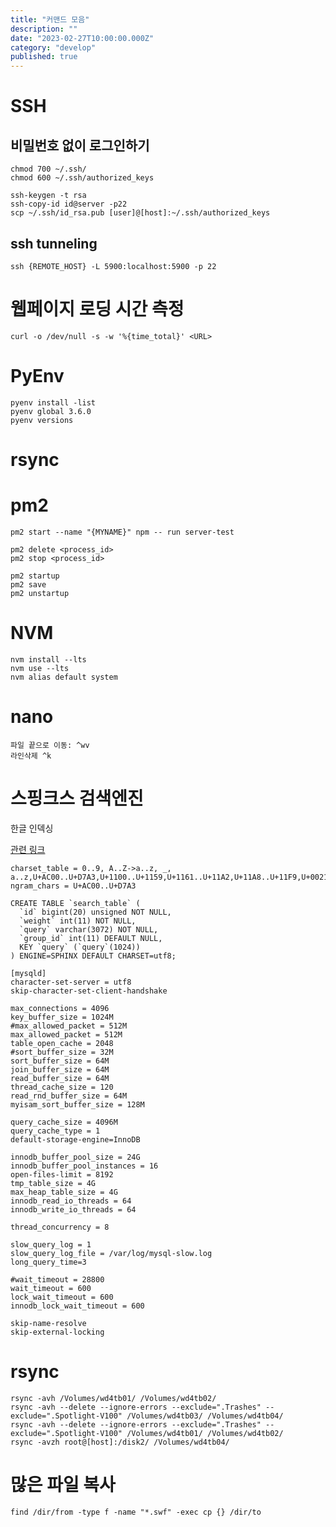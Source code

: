 ```yaml
---
title: "커맨드 모음"
description: ""
date: "2023-02-27T10:00:00.000Z"
category: "develop"
published: true
---
```


# SSH 
## 비밀번호 없이 로그인하기

```shell
chmod 700 ~/.ssh/
chmod 600 ~/.ssh/authorized_keys

ssh-keygen -t rsa
ssh-copy-id id@server -p22 
scp ~/.ssh/id_rsa.pub [user]@[host]:~/.ssh/authorized_keys
```

## ssh tunneling 
```shell
ssh {REMOTE_HOST} -L 5900:localhost:5900 -p 22
```


# 웹페이지 로딩 시간 측정 

```shell
curl -o /dev/null -s -w '%{time_total}' <URL>
```

# PyEnv
```shell
pyenv install -list
pyenv global 3.6.0
pyenv versions
```


# rsync 


# pm2
```shell
pm2 start --name "{MYNAME}" npm -- run server-test
```

```shell
pm2 delete <process_id>
pm2 stop <process_id>
```

```shell
pm2 startup
pm2 save
pm2 unstartup
```

# NVM

```shell
nvm install --lts
nvm use --lts
nvm alias default system
```

# nano
```shell
파일 끝으로 이동: ^wv
라인삭제 ^k
```


# 스핑크스 검색엔진

한글 인덱싱 

[관련 링크](https://blog.iramine.com/entry/%EA%B2%80%EC%83%89%EC%97%94%EC%A7%84-%EC%8A%A4%ED%95%91%ED%81%AC%EC%8A%A4-Sphinx-%EB%8F%84%EC%9E%85)

```
charset_table = 0..9, A..Z->a..z, _, a..z,U+AC00..U+D7A3,U+1100..U+1159,U+1161..U+11A2,U+11A8..U+11F9,U+0021..U+002F,U+003A..U+0040,U+005B..U+0060,U+007B..U+007E 
ngram_chars = U+AC00..U+D7A3
```

```mysql
CREATE TABLE `search_table` (
  `id` bigint(20) unsigned NOT NULL,
  `weight` int(11) NOT NULL,
  `query` varchar(3072) NOT NULL,
  `group_id` int(11) DEFAULT NULL,
  KEY `query` (`query`(1024))
) ENGINE=SPHINX DEFAULT CHARSET=utf8;
```

```
[mysqld]
character-set-server = utf8
skip-character-set-client-handshake

max_connections = 4096
key_buffer_size = 1024M
#max_allowed_packet = 512M
max_allowed_packet = 512M
table_open_cache = 2048
#sort_buffer_size = 32M
sort_buffer_size = 64M
join_buffer_size = 64M
read_buffer_size = 64M
thread_cache_size = 120
read_rnd_buffer_size = 64M
myisam_sort_buffer_size = 128M

query_cache_size = 4096M
query_cache_type = 1
default-storage-engine=InnoDB

innodb_buffer_pool_size = 24G
innodb_buffer_pool_instances = 16
open-files-limit = 8192
tmp_table_size = 4G
max_heap_table_size = 4G
innodb_read_io_threads = 64
innodb_write_io_threads = 64

thread_concurrency = 8

slow_query_log = 1
slow_query_log_file = /var/log/mysql-slow.log
long_query_time=3

#wait_timeout = 28800
wait_timeout = 600
lock_wait_timeout = 600
innodb_lock_wait_timeout = 600

skip-name-resolve
skip-external-locking
```

# rsync
```shell
rsync -avh /Volumes/wd4tb01/ /Volumes/wd4tb02/
rsync -avh --delete --ignore-errors --exclude=".Trashes" --exclude=".Spotlight-V100" /Volumes/wd4tb03/ /Volumes/wd4tb04/
rsync -avh --delete --ignore-errors --exclude=".Trashes" --exclude=".Spotlight-V100" /Volumes/wd4tb01/ /Volumes/wd4tb02/
rsync -avzh root@[host]:/disk2/ /Volumes/wd4tb04/
```

# 많은 파일 복사
```shell
find /dir/from -type f -name "*.swf" -exec cp {} /dir/to
```
